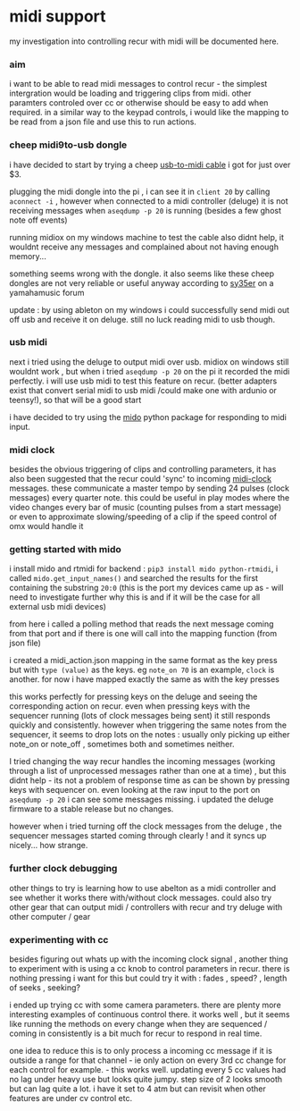 # midi support

my investigation into controlling recur with midi will be documented here.

### aim

i want to be able to read midi messages to control recur - the simplest intergration would be loading and triggering clips from midi. other paramters controled over cc or otherwise should be easy to add when required. in a similar way to the keypad controls, i would like the mapping to be read from a json file and use this to run actions.

### cheep midi9to-usb dongle

i have decided to start by trying a cheep [usb-to-midi cable] i got for just over $3.

plugging the midi dongle into the pi , i can see it in `client 20` by calling `aconnect -i` , however when connected to a midi controller (deluge) it is not receiving messages when `aseqdump -p 20` is running (besides a few ghost note off events)

running midiox on my windows machine to test the cable also didnt help, it wouldnt receive any messages and complained about not having enough memory...

something seems wrong with the dongle. it also seems like these cheep dongles are not very reliable or useful anyway according to [sy35er] on a yamahamusic forum

update : by using ableton on my windows i could successfully send midi out off usb and receive it on deluge. still no luck reading midi to usb though. 


### usb midi

next i tried using the deluge to output midi over usb. midiox on windows still wouldnt work , but when i tried `aseqdump -p 20` on the pi it recorded the midi perfectly. i will use usb midi to test this feature on recur. (better adapters exist that convert serial midi to usb midi /could make one with ardunio or teensy!), so that will be a good start

i have decided to try using the [mido] python package for responding to midi input.

### midi clock

besides the obvious triggering of clips and controlling parameters, it has also been suggested that the recur could 'sync' to incoming [midi-clock] messages. these communicate a master tempo by sending 24 pulses (clock messages) every quarter note. this could be useful in play modes where the video changes every bar of music (counting pulses from a start message) or even to approximate slowing/speeding of a clip if the speed control of omx would handle it 

### getting started with mido

i install mido and rtmidi for backend : `pip3 install mido python-rtmidi`,
i called `mido.get_input_names()` and searched the results for the first containing the substring `20:0` (this is the port my devices came up as - will need to investigate further why this is and if it will be the case for all external usb midi devices)

from here i called a polling method that reads the next message coming from that port and if there is one will call into the mapping function (from json file)

i created a midi_action.json mapping in the same format as the key press but with `type (value)` as the keys. eg `note_on 70` is an example, `clock` is another. for now i have mapped exactly the same as with the key presses

this works perfectly for pressing keys on the deluge and seeing the corresponding action on recur. even when pressing keys with the sequencer running (lots of clock messages being sent) it still responds quickly and consistently. however when triggering the same notes from the sequencer, it seems to drop lots on the notes : usually only picking up either note_on or note_off , sometimes both and sometimes neither.

I tried changing the way recur handles the incoming messages (working through a list of unprocessed messages rather than one at a time) , but this didnt help - its not a problem of response time as can be shown by pressing keys with sequencer on. even looking at the raw input to the port on `aseqdump -p 20` i can see some messages missing. i updated the deluge firmware to a stable release but no changes.

however when i tried turning off the clock messages from the deluge , the sequencer messages started coming through clearly ! and it syncs up nicely... how strange.

### further clock debugging

other things to try is learning how to use abelton as a midi controller and see whether it works there with/without clock messages. could also try other gear that can output midi / controllers with recur and try deluge with other computer / gear 

### experimenting with cc

besides figuring out whats up with the incoming clock signal , another thing to experiment with is using a cc knob to control parameters in recur. there is nothing pressing i want for this but could try it with : fades , speed? , length of seeks , seeking? 

i ended up trying cc with some camera parameters. there are plenty more interesting examples of continuous control there. it works well , but it seems like running the methods on every change when they are sequenced / coming in consistently is a bit much for recur to respond in real time.

one idea to reduce this is to only process a incoming cc message if it is outside a range for that channel - ie only action on every 3rd cc change for each control for example. - this works well. updating every 5 cc values had no lag under heavy use but looks quite jumpy. step size of 2 looks smooth but can lag quite a lot. i have it set to 4 atm but can revisit when other features are under cv control etc. 




[usb-to-midi cable]: https://www.aliexpress.com/item/Hot-Selling-1pcs-Keyboard-to-PC-USB-MIDI-Cable-Converter-PC-to-Music-Keyboard-Cord-USB/32813475019.html
[instructable]: http://www.instructables.com/id/PiMiDi-A-Raspberry-Pi-Midi-Box-or-How-I-Learned-to/
[mido]: https://mido.readthedocs.io/en/latest/
[midi-clock]: https://en.wikipedia.org/wiki/MIDI_beat_clock
[sy35er]: https://yamahamusicians.com/forum/viewtopic.php?t=8218
